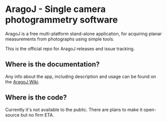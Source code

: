 # AragoJ - Single camera photogrammetry software

AragoJ is a free multi-platform stand-alone application, for acquiring planar measurements from photographs using simple tools.

This is the official repo for AragoJ releases and issue tracking.

## Where is the documentation?
Any info about the app, including description and usage can be found on the [AragoJ Wiki](../../wiki).

## Where is the code?
Currently it's not available to the public. There are plans to make it open-source but no firm ETA.



